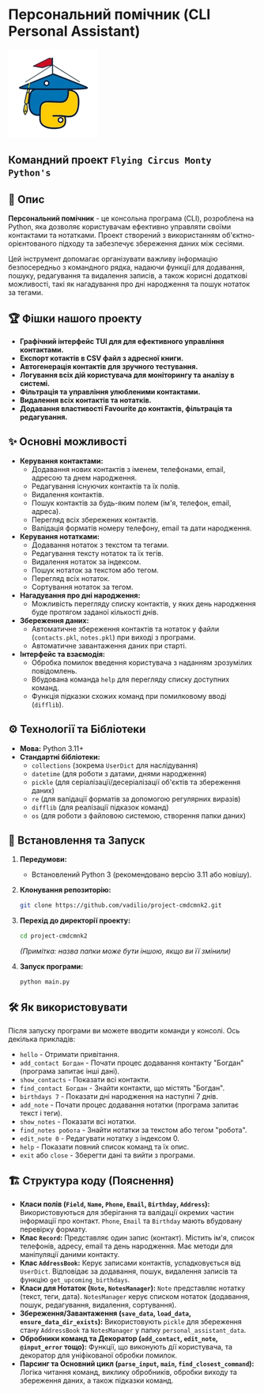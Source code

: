 # Персональний помічник (CLI Personal Assistant)
![Team Project FCMP](https://raw.githubusercontent.com/AnatoliiNovyk/PersonalAssistant/refs/heads/main/fcmp_logo180x180.webp "Flying Circus Monty Python's")

## Командний проект ``Flying Circus Monty Python's``
## 📜 Опис

**Персональний помічник** - це консольна програма (CLI), розроблена на Python, яка дозволяє користувачам ефективно управляти своїми контактами та нотатками. Проект створений з використанням об'єктно-орієнтованого підходу та забезпечує збереження даних між сесіями.

Цей інструмент допомагає організувати важливу інформацію безпосередньо з командного рядка, надаючи функції для додавання, пошуку, редагування та видалення записів, а також корисні додаткові можливості, такі як нагадування про дні народження та пошук нотаток за тегами.

## 🏆 Фішки нашого проекту

* **Графічний інтерфейс TUI для для ефективного управління контактами.**
* **Експорт котактів в CSV файл з адресної книги.**
* **Автогенерація контактів для зручного тестування.**
* **Логування всіх дій користувача для моніторингу та аналізу в системі.**
* **Фільтрація та управління улюбленими контактами.**
* **Видалення всіх контактів та нотатків.**
* **Додавання властивості Favourite до контактів, фільтрація та редагування.**

## ✨ Основні можливості

* **Керування контактами:**
    * Додавання нових контактів з іменем, телефонами, email, адресою та днем народження.
    * Редагування існуючих контактів та їх полів.
    * Видалення контактів.
    * Пошук контактів за будь-яким полем (ім'я, телефон, email, адреса).
    * Перегляд всіх збережених контактів.
    * Валідація форматів номеру телефону, email та дати народження.
* **Керування нотатками:**
    * Додавання нотаток з текстом та тегами.
    * Редагування тексту нотаток та їх тегів.
    * Видалення нотаток за індексом.
    * Пошук нотаток за текстом або тегом.
    * Перегляд всіх нотаток.
    * Сортування нотаток за тегом.
* **Нагадування про дні народження:**
    * Можливість перегляду списку контактів, у яких день народження буде протягом заданої кількості днів.
* **Збереження даних:**
    * Автоматичне збереження контактів та нотаток у файли (`contacts.pkl`, `notes.pkl`) при виході з програми.
    * Автоматичне завантаження даних при старті.
* **Інтерфейс та взаємодія:**
    * Обробка помилок введення користувача з наданням зрозумілих повідомлень.
    * Вбудована команда `help` для перегляду списку доступних команд.
    * Функція підказки схожих команд при помилковому вводі (`difflib`).

## ⚙️ Технології та Бібліотеки

* **Мова:** Python 3.11+
* **Стандартні бібліотеки:**
    * `collections` (зокрема `UserDict` для наслідування)
    * `datetime` (для роботи з датами, днями народження)
    * `pickle` (для серіалізації/десеріалізації об'єктів та збереження даних)
    * `re` (для валідації форматів за допомогою регулярних виразів)
    * `difflib` (для реалізації підказок команд)
    * `os` (для роботи з файловою системою, створення папки даних)

## 🚀 Встановлення та Запуск

1.  **Передумови:**
    * Встановлений Python 3 (рекомендовано версію 3.11 або новішу).

2.  **Клонування репозиторію:**
    ```bash
    git clone https://github.com/vadilio/project-cmdcmnk2.git
    ```

3.  **Перехід до директорії проекту:**
    ```bash
    cd project-cmdcmnk2
    ```
    *(Примітка: назва папки може бути іншою, якщо ви її змінили)*

4.  **Запуск програми:**
    ```bash
    python main.py
    ```

## 🛠️ Як використовувати

Після запуску програми ви можете вводити команди у консолі. Ось декілька прикладів:

* `hello` - Отримати привітання.
* `add_contact Богдан` - Почати процес додавання контакту "Богдан" (програма запитає інші дані).
* `show_contacts` - Показати всі контакти.
* `find_contact Богдан` - Знайти контакти, що містять "Богдан".
* `birthdays 7` - Показати дні народження на наступні 7 днів.
* `add_note` - Почати процес додавання нотатки (програма запитає текст і теги).
* `show_notes` - Показати всі нотатки.
* `find_notes робота` - Знайти нотатки за текстом або тегом "робота".
* `edit_note 0` - Редагувати нотатку з індексом 0.
* `help` - Показати повний список команд та їх опис.
* `exit` або `close` - Зберегти дані та вийти з програми.

## 🏗️ Структура коду (Пояснення)

* **Класи полів (`Field`, `Name`, `Phone`, `Email`, `Birthday`, `Address`):** Використовуються для зберігання та валідації окремих частин інформації про контакт. `Phone`, `Email` та `Birthday` мають вбудовану перевірку формату.
* **Клас `Record`:** Представляє один запис (контакт). Містить ім'я, список телефонів, адресу, email та день народження. Має методи для маніпуляції даними контакту.
* **Клас `AddressBook`:** Керує записами контактів, успадковується від `UserDict`. Відповідає за додавання, пошук, видалення записів та функцію `get_upcoming_birthdays`.
* **Класи для Нотаток (`Note`, `NotesManager`):** `Note` представляє нотатку (текст, теги, дата). `NotesManager` керує списком нотаток (додавання, пошук, редагування, видалення, сортування).
* **Збереження/Завантаження (`save_data`, `load_data`, `ensure_data_dir_exists`):** Використовують `pickle` для збереження стану `AddressBook` та `NotesManager` у папку `personal_assistant_data`.
* **Обробники команд та Декоратор (`add_contact`, `edit_note`, `@input_error` тощо):** Функції, що виконують дії користувача, та декоратор для уніфікованої обробки помилок.
* **Парсинг та Основний цикл (`parse_input`, `main`, `find_closest_command`):** Логіка читання команд, виклику обробників, обробки виходу та збереження даних, а також підказки команд.
